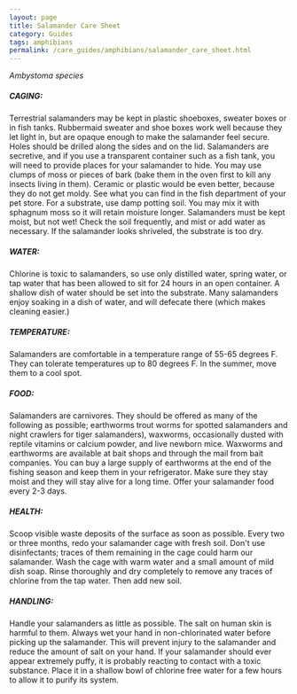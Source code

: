 ```yaml
---
layout: page
title: Salamander Care Sheet
category: Guides
tags: amphibians
permalink: /care_guides/amphibians/salamander_care_sheet.html
---
```


*Ambystoma species*

##### CAGING: 

Terrestrial salamanders may be kept in plastic shoeboxes, sweater boxes or in fish tanks. Rubbermaid sweater and shoe boxes work well because they let light in, but are opaque enough to make the salamander feel secure. Holes should be drilled along the sides and on the lid. Salamanders are secretive, and if you use a transparent container such as a fish tank, you will need to provide places for your salamander to hide. You may use clumps of moss or pieces of bark (bake them in the oven first to kill any insects living in them). Ceramic or plastic would be even better, because they do not get moldy. See what you can find in the fish department of your pet store. For a substrate, use damp potting soil. You may mix it with sphagnum moss so it will retain moisture longer. Salamanders must be kept moist, but not wet! Check the soil frequently, and mist or add water as necessary. If the salamander looks shriveled, the substrate is too dry.

##### WATER: 

Chlorine is toxic to salamanders, so use only distilled water, spring water, or tap water that has been allowed to sit for 24 hours in an open container. A shallow dish of water should be set into the substrate. Many salamanders enjoy soaking in a dish of water, and will defecate there (which makes cleaning easier.)

##### TEMPERATURE: 

Salamanders are comfortable in a temperature range of 55-65 degrees F. They can tolerate temperatures up to 80 degrees F. In the summer, move them to a cool spot.

##### FOOD: 

Salamanders are carnivores. They should be offered as many of the following as possible; earthworms trout worms for spotted salamanders and night crawlers for tiger salamanders), waxworms, occasionally dusted with reptile vitamins or calcium powder, and live newborn mice. Waxworms and earthworms are available at bait shops and through the mail from bait companies. You can buy a large supply of earthworms at the end of the fishing season and keep them in your refrigerator. Make sure they stay moist and they will stay alive for a long time. Offer your salamander food every 2-3 days.

##### HEALTH: 

Scoop visible waste deposits of the surface as soon as possible. Every two or three months, redo your salamander cage with fresh soil. Don't use disinfectants; traces of them remaining in the cage could harm our salamander. Wash the cage with warm water and a small amount of mild dish soap. Rinse thoroughly and dry completely to remove any traces of chlorine from the tap water. Then add new soil.

##### HANDLING: 

Handle your salamanders as little as possible. The salt on human skin is harmful to them. Always wet your hand in non-chlorinated water before picking up the salamander. This will prevent injury to the salamander and reduce the amount of salt on your hand. If your salamander should ever appear extremely puffy, it is probably reacting to contact with a toxic substance. Place it in a shallow bowl of chlorine free water for a few hours to allow it to purify its system.